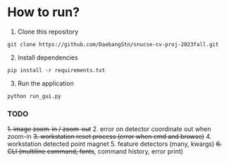 # How to run?

1. Clone this repository
```
git clone https://github.com/DaebangStn/snucse-cv-proj-2023fall.git
```

2. Install dependencies
```
pip install -r requirements.txt
```

3. Run the application
```
python run_gui.py
```

### TODO

~~1. image zoom-in / zoom-out~~ 
2. error on detector coordinate out when zoom-in
~~3. workstation reset process (error when cmd and browse)~~
4. workstation detected point magnet
5. feature detectors (many, kwargs)
   ~~6. CLI (multiline command, fonts~~, command history, error print)
